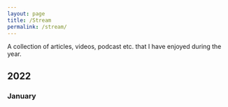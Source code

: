```yaml
---
layout: page
title: /Stream
permalink: /stream/
---
```


A collection of articles, videos, podcast etc. that I have enjoyed during the year.

## 2022

### January
